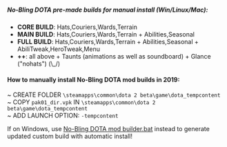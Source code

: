 
##### No-Bling DOTA pre-made builds for manual install (Win/Linux/Mac):  

- __CORE BUILD__: Hats,Couriers,Wards,Terrain  
- __MAIN BUILD__: Hats,Couriers,Wards,Terrain + Abilities,Seasonal  
- __FULL BUILD__: Hats,Couriers,Wards,Terrain + Abilities,Seasonal + AbiliTweak,HeroTweak,Menu  
- __++__: all above + Taunts (animations as well as soundboard) + Glance ("nohats") (\\_/)  

#### How to manually install No-Bling DOTA mod builds in 2019:  
   ~ CREATE FOLDER `\steamapps\common\dota 2 beta\game\dota_tempcontent`  
   ~ COPY `pak01_dir.vpk` IN `\steamapps\common\dota 2 beta\game\dota_tempcontent`  
   ~ ADD LAUNCH OPTION: `-tempcontent`  

If on Windows, use [No-Bling DOTA mod builder.bat](https://github.com/No-Bling/DOTA/blob/master/No-Bling%20DOTA%20mod%20builder.zip) instead to generate updated custom build with automatic install!    

